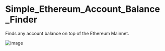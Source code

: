 # Simple_Ethereum_Account_Balance_Finder
Finds any account balance on top of the Ethereum Mainnet.

![image](https://github.com/shaikat010/Simple_Ethereum_Account_Balance_Finder/assets/68814937/7b4f74cd-47fb-4fbd-86a3-8928692f4c6b)
